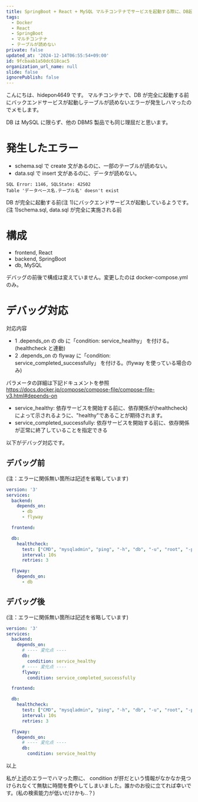 ```yaml
---
title: SpringBoot + React + MySQL マルチコンテナでサービスを起動する際に、DB起動を待ちきれずエラーになる
tags:
  - Docker
  - React
  - SpringBoot
  - マルチコンテナ
  - テーブルが読めない
private: false
updated_at: '2024-12-14T06:55:54+09:00'
id: 9fcbaab1a50dc618cac5
organization_url_name: null
slide: false
ignorePublish: false
---
```


こんにちは、hidepon4649 です。
マルチコンテナで、DB が完全に起動する前にバックエンドサービスが起動しテーブルが読めないエラーが発生しハマったのでメモします。

DB は MySQL に限らず、他の DBMS 製品でも同じ理屈だと思います。

# 発生したエラー

- schema.sql で create 文があるのに、一部のテーブルが読めない。
- data.sql で insert 文があるのに、データが読めない。

```エラーログ
SQL Error: 1146, SQLState: 42S02
Table 'データベース名.テーブル名' doesn't exist
```

DB が完全に起動する前(注 1)にバックエンドサービスが起動しているようです。
(注 1)schema.sql, data.sql が完全に実施される前

# 構成

- frontend, React
- backend, SpringBoot
- db, MySQL

デバッグの前後で構成は変えていません。変更したのは docker-compose.yml のみ。

# デバッグ対応

対応内容

- 1 .depends_on の db に「condition: service_healthy」 を付ける。(healthcheck と連動)
- 2 .depends_on の flyway に「condition: service_completed_successfully」 を付ける。(flyway を使っている場合のみ)

パラメータの詳細は下記ドキュメントを参照
<https://docs.docker.jp/compose/compose-file/compose-file-v3.html#depends-on>

- service_healthy: 依存サービスを開始する前に、依存関係が(healthcheck)によって示されるように、"healthy"であることが期待されます。
- service_completed_successfully: 依存サービスを開始する前に、依存関係が正常に終了していることを指定できる

以下がデバッグ対応です。

## デバッグ前

(注：エラーに関係無い箇所は記述を省略しています)

```docker-compose.yml
version: '3'
services:
  backend:
    depends_on:
      - db
      - flyway

  frontend:

  db:
    healthcheck:
      test: ["CMD", "mysqladmin", "ping", "-h", "db", "-u", "root", "-p$${MYSQL_ROOT_PASSWORD}"]
      interval: 10s
      retries: 3

  flyway:
    depends_on:
      - db
```

## デバッグ後

(注：エラーに関係無い箇所は記述を省略しています)

```docker-compose.yml
version: '3'
services:
  backend:
    depends_on:
      # ---- 変化点 ----
      db:
        condition: service_healthy
      # ---- 変化点 ----
      flyway:
        condition: service_completed_successfully

  frontend:

  db:
    healthcheck:
      test: ["CMD", "mysqladmin", "ping", "-h", "db", "-u", "root", "-p$${MYSQL_ROOT_PASSWORD}"]
      interval: 10s
      retries: 3

  flyway:
    depends_on:
      # ---- 変化点 ----
      db:
        condition: service_healthy
```

以上

私が上述のエラーでハマった際に、
condition が肝だという情報がなかなか見つけられなくて無駄に時間を費やしてしまいました。誰かのお役に立てれば幸いです。(私の検索能力が低いだけかも‥？)
